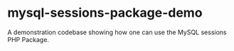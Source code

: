 # mysql-sessions-package-demo
A demonstration codebase showing how one can use the MySQL sessions PHP Package.
